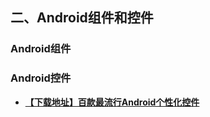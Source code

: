 ## 二、Android组件和控件

### Android组件


### Android控件
- [**【下载地址】百款最流行Android个性化控件**](http://www.cniao5.com/forum/thread/48dc58a4c51611e79e8f00163e0230fa)
